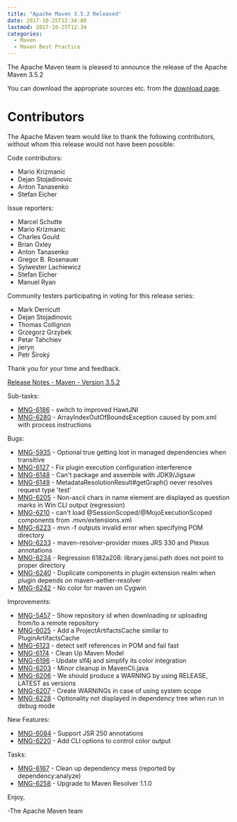 ```yaml
---
title: "Apache Maven 3.5.2 Released"
date: 2017-10-25T12:34:00
lastmod: 2017-10-25T12:34
categories:
  - Maven
  - Maven Best Practice
---
```

The Apache Maven team is pleased to announce the release of the Apache
Maven 3.5.2

You can download the appropriate sources etc. from the [download page](https://maven.apache.org/download.cgi).


Contributors
============
The Apache Maven team would like to thank the following contributors,
without whom this release would not have been possible:

Code contributors:

- Mario Krizmanic
- Dejan Stojadinovic
- Anton Tanasenko
- Stefan Eicher

Issue reporters:

- Marcel Schutte
- Mario Krizmanic
- Charles Gould
- Brian Oxley
- Anton Tanasenko
- Gregor B. Rosenauer
- Sylwester Lachiewicz
- Stefan Eicher
- Manuel Ryan

Community testers participating in voting for this release series:

- Mark Derricutt
- Dejan Stojadinovic
- Thomas Collignon
- Grzegorz Grzybek
- Petar Tahchiev
- jieryn
- Petr Široký

Thank you for your time and feedback.


[Release Notes - Maven - Version 3.5.2](https://issues.apache.org/jira/secure/ReleaseNote.jspa?projectId=12316922&version=12338964)

<!-- more -->

Sub-tasks:

 * [MNG-6186](https://issues.apache.org/jira/browse/MNG-6186) - switch to improved HawtJNI
 * [MNG-6280](https://issues.apache.org/jira/browse/MNG-6280) - ArrayIndexOutOfBoundsException caused by pom.xml with process instructions

Bugs:

 * [MNG-5935](https://issues.apache.org/jira/browse/MNG-5935) - Optional true getting lost in managed dependencies when transitive
 * [MNG-6127](https://issues.apache.org/jira/browse/MNG-6127) - Fix plugin execution configuration interference
 * [MNG-6148](https://issues.apache.org/jira/browse/MNG-6148) - Can't package and assemble with JDK9/Jigsaw
 * [MNG-6149](https://issues.apache.org/jira/browse/MNG-6149) - MetadataResolutionResult#getGraph() never resolves request type 'test'
 * [MNG-6205](https://issues.apache.org/jira/browse/MNG-6205) - Non-ascii chars in name element are displayed as question marks in Win CLI output (regression)
 * [MNG-6210](https://issues.apache.org/jira/browse/MNG-6210) - can't load @SessionScoped/@MojoExecutionScoped components from .mvn/extensions.xml
 * [MNG-6223](https://issues.apache.org/jira/browse/MNG-6223) - mvn -f outputs invalid error when specifying POM directory
 * [MNG-6233](https://issues.apache.org/jira/browse/MNG-6233) - maven-resolver-provider mixes JRS 330 and Plexus annotations
 * [MNG-6234](https://issues.apache.org/jira/browse/MNG-6234) - Regression 6182a208: library.jansi.path does not point to proper directory
 * [MNG-6240](https://issues.apache.org/jira/browse/MNG-6240) - Duplicate components in plugin extension realm when plugin depends on maven-aether-resolver
 * [MNG-6242](https://issues.apache.org/jira/browse/MNG-6242) - No color for maven on Cygwin

Improvements:

 * [MNG-5457](https://issues.apache.org/jira/browse/MNG-5457) - Show repository id when downloading or uploading from/to a remote repository
 * [MNG-6025](https://issues.apache.org/jira/browse/MNG-6025) - Add a ProjectArtifactsCache similar to PluginArtifactsCache
 * [MNG-6123](https://issues.apache.org/jira/browse/MNG-6123) - detect self references in POM and fail fast
 * [MNG-6174](https://issues.apache.org/jira/browse/MNG-6174) - Clean Up Maven Model
 * [MNG-6196](https://issues.apache.org/jira/browse/MNG-6196) - Update slf4j and simplify its color integration
 * [MNG-6203](https://issues.apache.org/jira/browse/MNG-6203) - Minor cleanup in MavenCli.java
 * [MNG-6206](https://issues.apache.org/jira/browse/MNG-6206) - We should produce a WARNING by using RELEASE, LATEST as versions
 * [MNG-6207](https://issues.apache.org/jira/browse/MNG-6207) - Create WARNINGs in case of using system scope
 * [MNG-6228](https://issues.apache.org/jira/browse/MNG-6228) - Optionality not displayed in dependency tree when run in debug mode

New Features:

 * [MNG-6084](https://issues.apache.org/jira/browse/MNG-6084) - Support JSR 250 annotations
 * [MNG-6220](https://issues.apache.org/jira/browse/MNG-6220) - Add CLI options to control color output

Tasks:

 * [MNG-6167](https://issues.apache.org/jira/browse/MNG-6167) - Clean up dependency mess (reported by dependency:analyze)
 * [MNG-6258](https://issues.apache.org/jira/browse/MNG-6258) - Upgrade to Maven Resolver 1.1.0

Enjoy,

-The Apache Maven team
